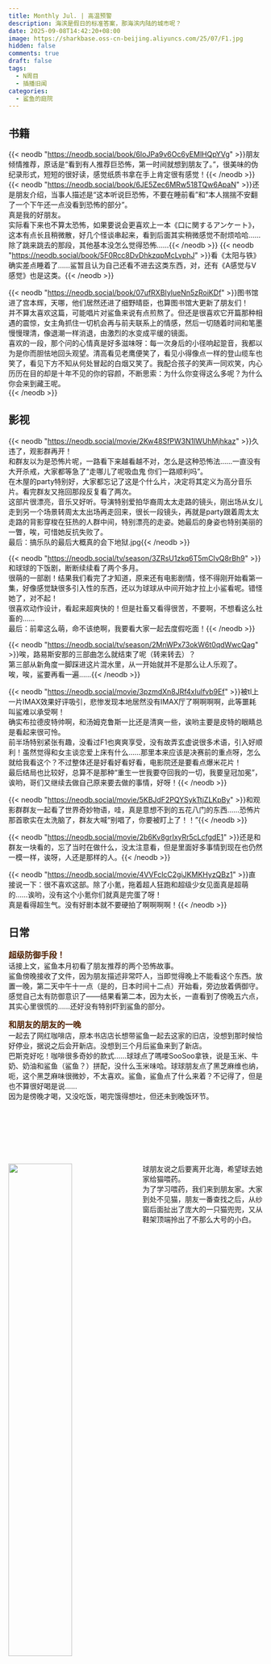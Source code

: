 ```yaml
---
title: Monthly Jul. | 高温预警
description: 海滨是假日的标准答案，那海滨内陆的城市呢？
date: 2025-09-08T14:42:20+08:00
image: https://sharkbase.oss-cn-beijing.aliyuncs.com/25/07/F1.jpg
hidden: false
comments: true
draft: false
tags:
  - N周目
  - 插播旧闻
categories:
  - 鲨鱼的庭院
---
```


## 书籍<br/>

{{< neodb "https://neodb.social/book/6IoJPa9v6Oc6yEMlHQpYVg" >}}朋友倾情推荐，原话是“看到有人推荐巨恐怖，第一时间就想到朋友了。”，很美味的伪纪录形式，短短的很好读，感觉纸质书拿在手上肯定很有感觉！{{< /neodb >}}
{{< neodb "https://neodb.social/book/6JE5Zec6MRw518TQw6ApaN" >}}还是朋友介绍，当事人描述是“这本听说巨恐怖，不要在睡前看”和“本人揣揣不安翻了一个下午还一点没看到恐怖的部分”。<br/>
真是我的好朋友。<br/>
实际看下来也不算太恐怖，如果要说会更喜欢上一本《口に関するアンケート》，这本有点长且稍微散，好几个怪谈串起来，看到后面其实稍微感觉不耐烦哈哈……除了跳来跳去的那段，其他基本没怎么觉得恐怖……{{< /neodb >}}
{{< neodb "https://neodb.social/book/5F0Rcc8DvDhkzqpMcLvphJ" >}}看《太阳与铁》确实差点睡着了……鲨暂且认为自己还看不进去这类东西，对，还有《A感觉与V感觉》也是这类。{{< /neodb >}}

{{< neodb "https://neodb.social/book/07ufRXBIylueNn5zRoiKDf" >}}图书馆进了宫本辉，天哪，他们居然还进了细野晴臣，也算图书馆大更新了朋友们！<br/>
并不算太喜欢这篇，可能唱片对鲨鱼来说有点煎熬了。但还是很喜欢它开篇那种相遇的震惊，女主角抓住一切机会再与前夫联系上的情感，然后一切随着时间和笔墨慢慢理清，像退潮一样消退，由激烈的水变成平缓的镜面。<br/>
喜欢的一段，那个问的心情真是好多滋味呀：<span class="shady">每一次身后的小径响起跫音，我都以为是你而胆怯地回头观望。清高看见老鹰便笑了，看见小得像点一样的登山缆车也笑了，看见下方不知从何处冒起的白烟又笑了。我配合孩子的笑声一同欢笑，内心历历在目的却是十年不见的你的容颜，不断思索：为什么你变得这么多呢？为什么你会来到藏王呢。</span><br/>
{{< /neodb >}}
## 影视<br/>

{{< neodb "https://neodb.social/movie/2Kw48SfPW3N1lWUhMjhkaz" >}}久违了，观影群再开！<br/>
和群友以为是恐怖片呢，一路看下来越看越不对，怎么是这种恐怖法……一直没有大开杀戒，大家都等急了“走哪儿了呢吸血鬼 你们一路顺利吗”。<br/>
在木屋的party特别好，大家都忘记了这是个什么片，决定将其定义为高分音乐片。看完群友又拖回那段反复看了两次。<br/>
这部片很漂亮，音乐又好听。导演特别爱拍华裔周太太走路的镜头，刚出场从女儿走到另一个场景转周太太出场再走回来，很长一段镜头，再就是party跟着周太太走路的背影穿梭在狂热的人群中间，特别漂亮的走姿。她最后的身姿也特别美丽的一瞥，唉，可惜她反抗失败了。<br/>
最后：搞乐队的最后大概真的会下地狱.jpg{{< /neodb >}}

{{< neodb "https://neodb.social/tv/season/3ZRsU1zkq6T5mCIvQ8rBh9" >}}和球球的下饭剧，断断续续看了两个多月。<br/>
很萌的一部剧！结果我们看完了才知道，原来还有电影剧情，怪不得刚开始看第一集，好像感觉缺很多引入性的东西，还以为球球从中间开始才拉上小鲨看呢。错怪她了，对不起！<br/>
很喜欢动作设计，看起来超爽快的！但是社畜又看得很苦，不要啊，不想看这么社畜的……<br/>
最后：前辈这么萌，命不该绝啊，我要看大家一起去度假吃面！{{< /neodb >}}

{{< neodb "https://neodb.social/tv/season/2MnWPx73okW6t0qdWwcQag" >}}唉，路易斯安那的三部曲怎么就结束了呢（转来转去）？<br/>
第三部从新角度一脚踩进这片混水里，从一开始就并不是那么让人乐观了。<br/>
唉，唉，鲨要再看一遍……{{< /neodb >}}

{{< neodb "https://neodb.social/movie/3pzmdXn8JRf4xIulfvb9Ef" >}}被tl上一片IMAX效果好评吸引，悲惨发现本地居然没有IMAX厅了啊啊啊啊，此等噩耗叫鲨难以承受啊！<br/>
确实布拉德皮特帅啊，和汤姆克鲁斯一比还是清爽一些，诶哟主要是皮特的眼睛总是看起来很可怜。<br/>
前半场特别紧张有趣，没看过F1也爽爽享受，没有故弄玄虚说很多术语，引入好顺利！虽然觉得和女主谈恋爱上床有什么……那里本来应该是决赛前的重点呀，怎么就给我看这个？不过整体还是好看好看好看，电影院还是要看点爆米花片！<br/>
最后结局也比较好，总算不是那种“重生一世我要夺回我的一切，我要皇冠加冕”，诶哟，哥们又继续去做自己原来要去做的事情，好呀！{{< /neodb >}}

{{< neodb "https://neodb.social/movie/5KBJdF2PQYSykTtjZLKpBy" >}}和观影群群友一起看了世界奇妙物语，哇，真是意想不到的五花八门的东西……恐怖片那首歌实在太洗脑了，群友大喊“别唱了，你要被盯上了！！”{{< /neodb >}}

{{< neodb "https://neodb.social/movie/2b6Kv8grIxyRr5cLcfgdE1" >}}还是和群友一块看的，忘了当时在做什么，没太注意看，但是里面好多事情到现在也仍然一模一样，诶呀，人还是那样的人。{{< /neodb >}}

{{< neodb "https://neodb.social/movie/4VVFclcC2giJKMKHyzQBz1" >}}直接说一下：很不喜欢这部。除了小氪，拖着超人狂跑和超级少女见面真是超萌的……诶哟，没有这个小氪你们就真是完蛋了呀！<br/>
真是看得超生气。没有好剧本就不要硬拍了啊啊啊啊！{{< /neodb >}}

## 日常<br/>
<font size=3 color=#4d1f00>**超级防御手段！**</font><br/>
话接上文，鲨鱼本月初看了朋友推荐的两个恐怖故事。<br/>
鲨鱼傍晚接收了文件，因为朋友描述非常吓人，当即觉得晚上不能看这个东西。放置一晚，第二天中午十一点（是的，日本时间十二点）开始看，旁边放着俩御守。感觉自己太有防御意识了——结果看第二本，因为太长，一直看到了傍晚五六点，其实心里很慌的……还好没有特别吓到鲨鱼的部分。<br/>

<font size=3 color=#4d1f00>**和朋友的朋友的一晚**</font><br/>
一起去了网红咖啡店，原本书店店长想带鲨鱼一起去这家的旧店，没想到那时候恰好停业，据说之后会开新店。没想到三个月后鲨鱼来到了新店。<br/>
巴斯克好吃！咖啡很多奇妙的款式……球球点了嗎喽SooSoo拿铁，说是玉米、牛奶、奶油和鲨鱼（鲨鱼？）拼配，没什么玉米味哈。球球朋友点了黑芝麻维也纳，呃，这个黑芝麻味很微妙，不太喜欢。鲨鱼，鲨鱼点了什么来着？不记得了，但是也不算很好喝是说……<br/>
因为是傍晚才喝，又没吃饭，喝完饿得想吐，但还未到晚饭环节。<br/>
  <p>
    <img src="https://sharkbase.oss-cn-beijing.aliyuncs.com/25/07/coffee.jpg" alt="" class="zoom-on-hover" />
    <img src="https://sharkbase.oss-cn-beijing.aliyuncs.com/25/07/coffee3.jpg" alt="" class="zoom-on-hover" />
    <img src="https://sharkbase.oss-cn-beijing.aliyuncs.com/25/07/coffee4.jpg" alt="" class="zoom-on-hover" />
  </p>
  <p>
    <img src="https://sharkbase.oss-cn-beijing.aliyuncs.com/25/07/coffee2.jpg" alt="" class="zoom-on-hover" />
    <img src="https://sharkbase.oss-cn-beijing.aliyuncs.com/25/07/kasen2.jpg" alt="" class="zoom-on-hover" />
    <img src="https://sharkbase.oss-cn-beijing.aliyuncs.com/25/07/Chogi.jpg" alt="" class="zoom-on-hover" />
  </p>

<div style="overflow: auto; margin-bottom: 1em;">
  <img src="https://sharkbase.oss-cn-beijing.aliyuncs.com/25/07/doudou3.jpg"
       style="float: left; width: 50%; margin-right: 1em; margin-bottom: 0.5em;" />
  <p style="margin: 0;">
  球朋友说之后要离开北海，希望球去她家给猫喂药。<br/>
  为了学习喂药，我们来到朋友家。大家到处不见猫，朋友一番查找之后，从纱窗后面扯出了庞大的一只猫兜兜，又从鞋架顶端拎出了不那么大号的小白。<br/>
    </p>
</div>
球球抱兜兜的时候，兜兜从她肩上给了小鲨一巴掌。<br/>
小鲨：打我？关我乜嘢事啊？！<br/>
  <p>
    <img src="https://sharkbase.oss-cn-beijing.aliyuncs.com/25/07/doudou.jpg" alt="" class="zoom-on-hover" />
    <img src="https://sharkbase.oss-cn-beijing.aliyuncs.com/25/07/doudou4.jpg" alt="" class="zoom-on-hover" />
    <img src="https://sharkbase.oss-cn-beijing.aliyuncs.com/25/07/doudou2.jpg" alt="" class="zoom-on-hover" />
  </p>

喂药环节结束，又磨蹭一会，大家一起去觅食，去了老牌粉店溢香园。虽然颇受好评，但鲨鱼不太喜欢它家，因为它家在粉里加的青菜永远是苦苦的芥菜！本来就想吐，吃完芥菜更想吐了。恨芥菜……<br/>
后面环节还去喝了糖水，因为太晚，鲨鱼困得失去神智，后面不太记得了……<br/>

<font size=3 color=#4d1f00>**天大的喜讯**</font><br/>
再次荣幸宣布：鲨鱼终于把《Sympathy Kiss》卖出去了！<br/>
凌晨看到闲鱼消息，次日早上就下单快递，中午立刻送它离开。<br/>
再见了！<br/>

<font size=3 color=#4d1f00>**买蛋糕**</font><br/>
最近爱买楼下蛋糕。<br/>
第一次去取餐，遇上了很热情的店员，开开心心装蛋糕，说今晚吃不完，要放进冰箱保存噢。当时鲨鱼听完也很开心，拎着蛋糕在想下次还来。<br/>
没想到第二次来取餐，不是上次开心店员，是一位“很不开心为您服务”店员，我们沉默地交接蛋糕。唉，人家就是很容易被别人情绪影响的，于是心里讲，下次不来了！<br/>

<font size=3 color=#4d1f00>**借书大失败！**</font><br/>
有段时间有本很想看的书，常去的市图书馆没有，但在少年儿童图书馆找到了一本：总藏1本，在馆1本，无借出。<br/>
好，次日早早出发，未想，到达图书馆门前居然看到一张A4纸告示：周三上午本馆外出学习。<br/>
什么？！怎么还有这回事！<br/>
当日只好遗憾离去。过了两天又挑了个大早到馆找书。很好，这天很顺利。暑假，但旁边的绘本室还没有几个小孩，阅览室也几乎没人。小鲨开开心心找书，带它去自助借书机器办借书，结果——借不了！<br/>
通过球求助了她在馆工作的朋友，解答：没有副本/儿童书籍专柜不外借。<br/>
小鲨又仔细查了一下，发现这本书**总藏1本，在馆1本，无借出**。<br/>
噢，无副本。<br/>
天理何在，没有副本就不借了？天理何在啊老爷！<br/>
最后在馆内匆匆翻了一半，因为站得身体不舒服，撤退！<br/>

<font size=3 color=#4d1f00>**无论如何，要坚持去玩呀！**</font><br/>
台风天，家长仍要和朋友出门。换了衣服，拿着包潇洒走到门边换鞋。<br/>
{{< chat position="right" name="小鲨" >}}
你要出去？
{{< /chat >}}
{{< chat position="left" name="家长" >}}
朋友喊我出门洗头。
{{< /chat >}}
{{< chat position="right" name="小鲨" >}}
什么乱七八糟的，台风喔，你出门洗头？
{{< /chat >}}
{{< chat position="left" name="家长" >}}
走了，出去疯了。
{{< /chat >}}
此人笑嘻嘻出门了。<br/>
半天过去，半夜十一二点，原本还算冷静的窗外，此时风雨都狂暴起来。<br/>
鲨礼貌性给家长发消息。<br/>
{{< chat position="right" name="小鲨" >}}
还回得来吗？你那刚洗的头。
{{< /chat >}}
{{< chat position="left" name="家长" >}}
不一定。
{{< /chat >}}
第二天中午在家里和她聊了两句，得知她凌晨两点多趁雨势稍小才回来。刚洗好的头发，没有湿（掌声.mp3）！<br/>

<font size=3 color=#4d1f00>**不是鲨不努力，是队友拖后腿啊！**</font><br/>
终于玩上朋友的国行NS喜加二之《超级马里奥派对》！<br/>
大家玩漂流，一起摇Joy-Con，左右不同方向。我们三缺一， 分配了一个AI队友，和小鲨一起在左边。<br/>
大家使劲往左、往右……右不动啊！<br/>
鸡蛋老师和她朋友大喊：左边的，左边的，摇啊！<br/>
鲨鱼摇酒都没有shake这么疯狂过，喊回去：我摇了啊，是我不动吗，是AI完全不摇啊你们看清楚啊啊啊啊啊！<br/>
小鲨就这么奋力一路，差点把Joy-Con甩出去。<br/>

其间撞进小游戏，有一个纸牌记忆游戏，开场大家纷纷开口认领自己想记的牌，剩下一张让AI自行发挥。<br/>
结果，结果这个AI它跟着鲨鱼跑，在最后一秒钟，把鲨鱼从正确答案上面挤开了！判定鲨鱼猜错的时候，整个客厅只剩鲨鱼气急败坏的尖叫……<br/>

鲨鱼的暗杀名单再加一：超级马里奥派对的AI队友！<br/>

## 被风雨阳大人辱骂的一生<br/>

自从五一旅游后，和甜甜圈、球球以及鸡蛋老师一直在群聊保持联系。<br/>
而鸡蛋老师是一位非常高攻的玩家，不记录一下真的会遗憾一辈子（几时鲨能有这种攻击力）。<br/>

<font size=3 color=#4d1f00>**场合1：无端被打**</font><br/>
{{< chat position="right" name="鲨鱼" >}}
大家好，有无办公室零嘴推荐？
{{< /chat >}}
{{< chat position="left" name="鸡蛋" >}}
有掌嘴。
{{< /chat >}}

<font size=3 color=#4d1f00>**场合2：鸡蛋在找鲨鱼帮忙**</font><br/>
{{< chat position="left" name="鸡蛋" >}}
你不要勉强自己噢。
{{< /chat >}}
{{< chat position="left" name="鸡蛋" >}}
可以就住，不可以我还可以想其他办法。
{{< /chat >}}
{{< chat position="right" name="鲨鱼" >}}
？突然这么体贴好不习惯啊，你是谁，把手机还给鸡蛋老师。
{{< /chat >}}
{{< chat position="left" name="鸡蛋" >}}
我去你的。
{{< /chat >}}
{{< chat position="right" name="鲨鱼" >}}
这回对了。
{{< /chat >}}

<font size=3 color=#4d1f00>**场合3：一起爬山**</font><br/>
因为大家时间合不来，鸡蛋老师自己PEAK了一天，但马上又在群里问大家几时可以爬山。
{{< chat position="right" name="甜甜圈" >}}
你一个人玩吧。
{{< /chat >}}
{{< chat position="left" name="鸡蛋" >}}
一个人玩没意思。
{{< /chat >}}
{{< chat position="left" name="鸡蛋" >}}
大家一起玩我可以骂人。
{{< /chat >}}

## 散步时间<br/>
夏天巴布掉好多毛，鲨鱼拿着梳子狂梳。球把这些都塞给小鲨，说让小鲨做狗毛毡。<br/>
谁，我吗?.Jpg<br/>
你在对手工废物讲什么，发什么梦呢？
  <p>
    <img src="https://sharkbase.oss-cn-beijing.aliyuncs.com/25/07/babu2.jpg" alt="" class="zoom-on-hover" />
    <img src="https://sharkbase.oss-cn-beijing.aliyuncs.com/25/07/babu3.jpg" alt="" class="zoom-on-hover" />
    <img src="https://sharkbase.oss-cn-beijing.aliyuncs.com/25/07/babu4.jpg" alt="" class="zoom-on-hover" />
  </p>
  <p>
    <img src="https://sharkbase.oss-cn-beijing.aliyuncs.com/25/07/babu.jpg" alt="" class="zoom-on-hover" />
    <img src="https://sharkbase.oss-cn-beijing.aliyuncs.com/25/07/babu8.jpg" alt="" class="zoom-on-hover" />
    <img src="https://sharkbase.oss-cn-beijing.aliyuncs.com/25/07/babu9.jpg" alt="" class="zoom-on-hover" />
  </p>
  <p>
    <img src="https://sharkbase.oss-cn-beijing.aliyuncs.com/25/07/babu5.jpg" alt="" class="zoom-on-hover" />
    <img src="https://sharkbase.oss-cn-beijing.aliyuncs.com/25/07/babu6.jpg" alt="" class="zoom-on-hover" />
  </p>

## 吃吃喝喝<br/>
快速分享一下近期吃饭。<br/>
1.麦了，旁边麦儿童乐园小孩尖叫不断，吃个饭差点失聪。<br/>
2.和球球、鸡蛋一起开车去人超多的侨港吃雪花冰。<br/>
3.每日很热闹的早茶时间。<br/>
4.没有图，球球在家点了买薯条。巴布狂乱想要捕食，鲨鱼坐在地上带着薯条狂乱地闪避，最后被巴布一扑摔倒地上。球在旁边狂笑，一味地拍照，鲨鱼尖叫：你有病啊你帮手啊！<br/>
  <p>
    <img src="https://sharkbase.oss-cn-beijing.aliyuncs.com/25/07/M.jpg" alt="" class="zoom-on-hover" />
    <img src="https://sharkbase.oss-cn-beijing.aliyuncs.com/25/07/ice.jpg" alt="" class="zoom-on-hover" />
    <img src="https://sharkbase.oss-cn-beijing.aliyuncs.com/25/07/tea.jpg" alt="" class="zoom-on-hover" />
  </p>

## 游泳<br/>
<font size=3 color=#4d1f00>**室内也暴雨**</font><br/>
七八月是台风高发期之一。<br/>
月初我们冒雨拎包去了游泳馆，开始还好，雨打铁棚顶比摇滚乐现场还大声，但人很少。窗外树枝被风雨压到磨砂玻璃上贴住，成为黑色窗花一片。后半下得更大，埋头水下是遥远的雨声轰鸣，抬头换气，雨滴像子弹穿透铁皮落下来，打在脑袋和露在水外皮肤上。<br/>
回程路上，我们一致希望游泳天都是暴雨天，永远都这么少人。<br/>
晚上发现，第一次带出门随身记事的钢笔不见了！<br/>
<font size=3 color=#4d1f00>**好恶毒的计谋！**</font><br/>
退烧的第二天，去游泳。游完到门口还储物柜的钥匙，饿得想吐，突然一阵剧烈食物香气出现，追寻闻闻，居然看到前台在大门口卖！烤！肠！<br/>
<font size=3 color=#4d1f00>**鲨鱼暗杀名单再更新**</font><br/>
鲨鱼总在最边缘两条慢速泳道玩，再往中间就是快速泳道，很怕那边被人追赶超车，所以从没有换出这两条泳道。<br/>
没想到后来去的两次，居然有几个自由泳的人来这慢速泳道游泳。人多被挤过来是可以体谅，但好不体谅慢速人就不合适了吧！<br/>
显然对方不是来休闲游泳的，而是来结伴训练，来提速的。一连三四人跳下来，一个跟一个，一个挨着一个自由泳超过慢悠悠蛙泳的。<br/>
本来鲨鱼悠闲往前晃，快到终点就懒得注意周围——一般到终点很少会有人超车，否则容易撞上——好好好，对方非抢这几米，从后方换道就往前冲，鲨旁边的水流突然从后往前乱成一团，吓得鲨鱼立刻停下抓浮绳，差一点点被踹到，什么东西啊！<br/>
记得球球也被打扰好几次，没游两圈她就停在起点，鲨鱼游回去，我们第一句话就是：要不走吧？于是立刻上岸，生气洗澡去了。<br/>
讨厌一些在慢速泳道进行快速自由泳、霸凌休闲玩家的人！！<br/>

## 请吃蛋糕<br/>
比起往年，好像今年七月真不一样了。<br/>
小时候觉得七月是每年最特别的，世界因为有鲨鱼此等高傲小鱼的存在而不同了；长大点想，太好了这个月能收礼物，可以一天和朋友无所事事呆在一起；最近几年又改了想法，撑住一年份的关心和爱在这个月都能收集到；到今年，鲨差点忘记它，这个日期反而变成了同人活动的DDL。<br/>
反而朋友在不断提醒鲨：“天哪，我礼物赶不及你生日了！”或者“诶哟礼物提前到了！”。当天朋友一早发来祝贺消息，鲨鱼睡到天光大亮，眯着眼看手机：哇塞，今日大寿啊（不是）。<br/>
这天最大的思考：是不是该把没什么热情更新的博客捡起来。从草稿里面找出一篇拖了很久的文章就上传了。嗯，后来的补课更新频率就此变高，还算让自己满意了。<br/>
总之，煮老师的礼物赶在晚餐前到达。取了快递和球球一块去吃饭吃蛋糕，晚上调酒，终于用上了几年前球球送的这对萌萌杯子。<br/>
好，请大家一起吃蛋糕！
  <p>
    <img src="https://sharkbase.oss-cn-beijing.aliyuncs.com/25/07/birth.jpg" alt="" class="zoom-on-hover" />
    <img src="https://sharkbase.oss-cn-beijing.aliyuncs.com/25/07/birth3.jpg" alt="" class="zoom-on-hover" />
    <img src="https://sharkbase.oss-cn-beijing.aliyuncs.com/25/07/birth2.jpg" alt="" class="zoom-on-hover" />
  </p>
